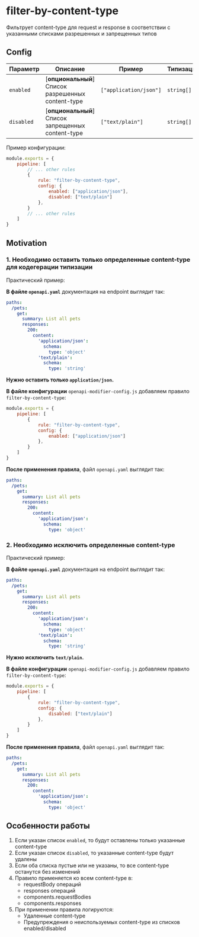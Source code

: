 # filter-by-content-type

Фильтрует content-type для request и response в соответствии с указанными списками разрешенных и запрещенных типов

## Config

| Параметр    | Описание                          | Пример                     | Типизация              | Дефолтное |
| -------- |-----------------------------------|----------------------------|------------------------|-----------|
| `enabled`  | [**опциональный**] Список разрешенных content-type | `["application/json"]` | `string[]` | `[]`        |
| `disabled` | [**опциональный**] Список запрещенных content-type | `["text/plain"]` | `string[]` | `[]`        |

Пример конфигурации:

```js
module.exports = {
    pipeline: [
        // ... other rules
        {
            rule: "filter-by-content-type",
            config: {
                enabled: ["application/json"],
                disabled: ["text/plain"]
            },
        }
        // ... other rules
    ]
}
```

## Motivation

<a name="custom_anchor_motivation_1"></a>
### 1. Необходимо оставить только определенные content-type для кодегерации типизации

Практический пример:

**В файле `openapi.yaml`** документация на endpoint выглядит так:

```yaml
paths:
  /pets:
    get:
      summary: List all pets
      responses:
        200:
          content:
            'application/json':
              schema:
                type: 'object'
            'text/plain':
              schema:
                type: 'string'
```

**Нужно оставить только `application/json`.**

**В файле конфигурации** `openapi-modifier-config.js` добавляем правило `filter-by-content-type`:

```js
module.exports = {
    pipeline: [
        {
            rule: "filter-by-content-type",
            config: {
                enabled: ["application/json"]
            },
        }
    ]
}
```

**После применения правила**, файл `openapi.yaml` выглядит так:

```yaml
paths:
  /pets:
    get:
      summary: List all pets
      responses:
        200:
          content:
            'application/json':
              schema:
                type: 'object'
```

<a name="custom_anchor_motivation_2"></a>
### 2. Необходимо исключить определенные content-type

Практический пример:

**В файле `openapi.yaml`** документация на endpoint выглядит так:

```yaml
paths:
  /pets:
    get:
      summary: List all pets
      responses:
        200:
          content:
            'application/json':
              schema:
                type: 'object'
            'text/plain':
              schema:
                type: 'string'
```

**Нужно исключить `text/plain`.**

**В файле конфигурации** `openapi-modifier-config.js` добавляем правило `filter-by-content-type`:

```js
module.exports = {
    pipeline: [
        {
            rule: "filter-by-content-type",
            config: {
                disabled: ["text/plain"]
            },
        }
    ]
}
```

**После применения правила**, файл `openapi.yaml` выглядит так:

```yaml
paths:
  /pets:
    get:
      summary: List all pets
      responses:
        200:
          content:
            'application/json':
              schema:
                type: 'object'
```

## Особенности работы

1. Если указан список `enabled`, то будут оставлены только указанные content-type
2. Если указан список `disabled`, то указанные content-type будут удалены
3. Если оба списка пустые или не указаны, то все content-type останутся без изменений
4. Правило применяется ко всем content-type в:
   - requestBody операций
   - responses операций
   - components.requestBodies
   - components.responses
5. При применении правила логируются:
   - Удаленные content-type
   - Предупреждения о неиспользуемых content-type из списков enabled/disabled 